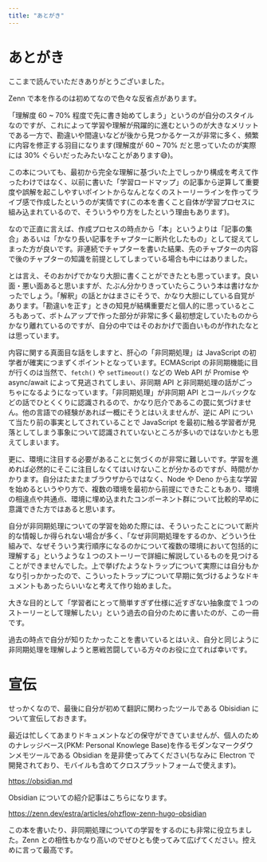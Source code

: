 ```yaml
---
title: "あとがき"
---
```


# あとがき
ここまで読んでいただきありがとうございました。

Zenn で本を作るのは初めてなので色々な反省点があります。

「理解度 60 ~ 70% 程度で先に書き始めてしまう」というのが自分のスタイルなのですが、これによって学習や理解が飛躍的に進むというのが大きなメリットである一方で、勘違いや間違いなどが後から見つかるケースが非常に多く、頻繁に内容を修正する羽目になります(理解度が 60 ~ 70% だと思っていたのが実際には 30% ぐらいだったみたいなことがあります😅)。

この本についても、最初から完全な理解に基づいた上でしっかり構成を考えて作ったわけではなく、以前に書いた「学習ロードマップ」の記事から逆算して重要度や誤解を起こしやすいポイントからなんとなくのストーリーラインを作ってライブ感で作成したというのが実情です(この本を書くこと自体が学習プロセスに組み込まれているので、そういうやり方をしたという理由もあります)。

なので正直に言えば、作成プロセスの時点から「本」というよりは「記事の集合」あるいは「かなり長い記事をチャプターに断片化したもの」として捉えてしまった方が良いです。非連続でチャプターを書いた結果、先のチャプターの内容で後のチャプターの知識を前提としてしまっている場合も中にはありました。

とは言え、そのおかげでかなり大胆に書くことができたとも思っています。良い面・悪い面あると思いますが、たぶん分かりきっていたらこういう本は書けなかったでしょう。「解釈」の話とかはまさにそうで、かなり大胆にしている自覚があります。「勘違いを正す」ときの知見が結構重要だと個人的に思っているところもあって、ボトムアップで作った部分が非常に多く最初想定していたものからかなり離れているのですが、自分の中ではそのおかげで面白いものが作れたなとは思っています。

内容に関する真面目な話をしますと、肝心の「非同期処理」は JavaScript の初学者が確実につまずくポイントとなっています。ECMAScript の非同期機能に目が行くのは当然で、`fetch()` や `setTimeout()` などの Web API が Promise や async/await によって見逃されてしまい、非同期 API と非同期処理の話がごっちゃになるようになっています。「非同期処理」が非同期 API とコールバックなどの話でひとくくりに認識されるので、かなり厄介であるこの罠に気づけません。他の言語での経験があれば一概にそうとはいえませんが、逆に API について当たり前の事実としてされていることで JavaScript を最初に触る学習者が見落としてしまう事象について認識されていないところが多いのではないかとも思えてしまいます。

更に、環境に注目する必要があることに気づくのが非常に難しいです。学習を進めれば必然的にそこに注目しなくてはいけないことが分かるのですが、時間がかかります。自分はたまたまブラウザからではなく、Node や Deno から主な学習を始めるというやり方で、複数の環境を最初から前提にできたこともあり、環境の相違点や共通点、環境に埋め込まれたコンポーネント群について比較的早めに意識できた方ではあると思います。

自分が非同期処理についての学習を始めた際には、そういったことについて断片的な情報しか得られない場合が多く、「なぜ非同期処理をするのか、どういう仕組みで、なぜそういう実行順序になるのかについて複数の環境において包括的に理解する」というような１つのストーリーで詳細に解説しているものを見つけることができませんでした。上で挙げたようなトラップについて実際には自分もかなり引っかかったので、こういったトラップについて早期に気づけるようなドキュメントもあったらいいなと考えて作り始めました。

大きな目的として「学習者にとって簡単すぎず仕様に近すぎない抽象度で１つのストーリーとして理解したい」という過去の自分のために書いたのが、この一冊です。

過去の時点で自分が知りたかったことを書いているとはいえ、自分と同じように非同期処理を理解しようと悪戦苦闘している方々のお役に立てれば幸いです。

# 宣伝
せっかくなので、最後に自分が初めて翻訳に関わったツールである Obisidian について宣伝しておきます。

最近は忙しくてあまりドキュメントなどの保守ができていませんが、個人のためのナレッジベース(PKM: Personal Knowlege Base)を作るモダンなマークダウンメモツールである Obsidian を是非使ってみてください(ちなみに Electron で開発されており、モバイルも含めてクロスプラットフォームで使えます)。

https://obsidian.md

Obsidian についての紹介記事はこちらになります。

https://zenn.dev/estra/articles/ohzflow-zenn-hugo-obsidian

この本を書いたり、非同期処理についての学習をするのにも非常に役立ちました。Zenn との相性もかなり高いのでぜひとも使ってみて広げてください。控えめに言って最高です。

